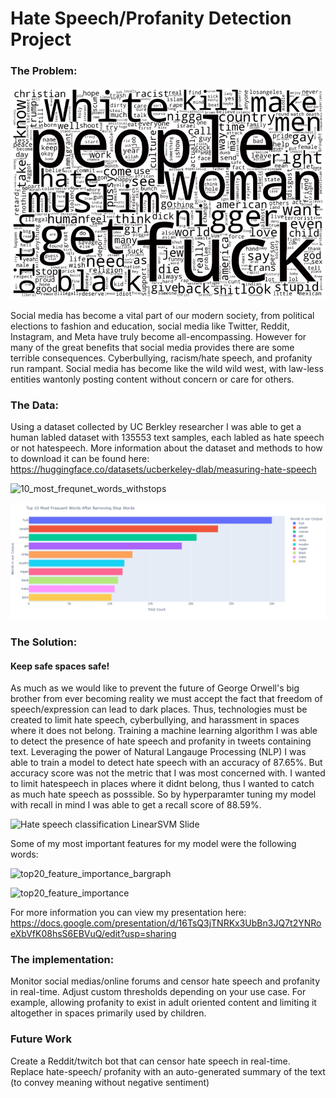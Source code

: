 # Hate Speech/Profanity Detection Project

### The Problem:

![alt text](https://github.com/pedrov718/Bianary-Hate-Speech-Classification/blob/main/figures/hate_speech_no_stops_word_bubble.png)


Social media has become a vital part of our modern society, from political elections to fashion and education,
social media like Twitter, Reddit, Instagram, and Meta have truly become all-encompassing. However for many of the great benefits that social media
provides there are some terrible consequences. Cyberbullying, racism/hate speech, and profanity run rampant.
Social media has become like the wild wild west, with law-less entities wantonly posting content without concern or
care for others.

### The Data:

Using a dataset collected by UC Berkley researcher I was able to get a human labled dataset with 135553 text samples, each labled as hate speech or not hatespeech. More information about the dataset and methods to how to download it can be found here: https://huggingface.co/datasets/ucberkeley-dlab/measuring-hate-speech

![10_most_frequnet_words_withstops](https://user-images.githubusercontent.com/82776178/194624370-c27c1171-6d0a-4146-8922-04e8d6253a4a.png)

![alt text](https://github.com/pedrov718/Bianary-Hate-Speech-Classification/blob/2ac81607cdcffda21c9dd36c9f40aa63f179e0b9/figures/10_most_frequnet_words_nostops.png)

### The Solution:
#### Keep safe spaces safe!

As much as we would like to prevent the future of George Orwell's big brother from ever becoming reality we must accept
the fact that freedom of speech/expression can lead to dark places. Thus, technologies must be created to limit
hate speech, cyberbullying, and harassment in spaces where it does not belong. Training a machine
learning algorithm I was able to detect the presence of hate speech and profanity in tweets containing text.
Leveraging the power of Natural Langauge Processing (NLP) I was able to train a model to detect hate speech with an
accuracy of 87.65%. But accuracy score was not the metric that I was most concerned with. I wanted to limit hatespeech in places where it didnt belong, thus I wanted to catch as much hate speech as posssible. So by hyperparamter tuning my model with recall in mind I was able to get a recall score of 88.59%. 

![Hate speech classification LinearSVM Slide](https://user-images.githubusercontent.com/82776178/194624074-e66b3dde-44e1-4dc4-bcfb-1b55e5814961.png)

Some of my most important features for my model were the following words: 

![top20_feature_importance_bargraph](https://user-images.githubusercontent.com/82776178/194624429-0743c1a6-152c-4541-b083-2fa78f697278.png)

![top20_feature_importance](https://user-images.githubusercontent.com/82776178/194624166-f2159849-72fa-4967-af20-ef2a6e1d01cf.png)

For more information you can view my presentation here: https://docs.google.com/presentation/d/16TsQ3jTNRKx3UbBn3JQ7t2YNRoeXbVfK08hsS6EBVuQ/edit?usp=sharing

### The implementation:

Monitor social medias/online forums and censor hate speech and profanity in real-time. Adjust custom thresholds
depending on your use case. For example, allowing profanity to exist in adult oriented content and limiting 
it altogether in spaces primarily used by children. 

### Future Work

Create a Reddit/twitch bot that can censor hate speech in real-time. Replace hate-speech/ profanity with an
auto-generated summary of the text (to convey meaning without negative sentiment)


